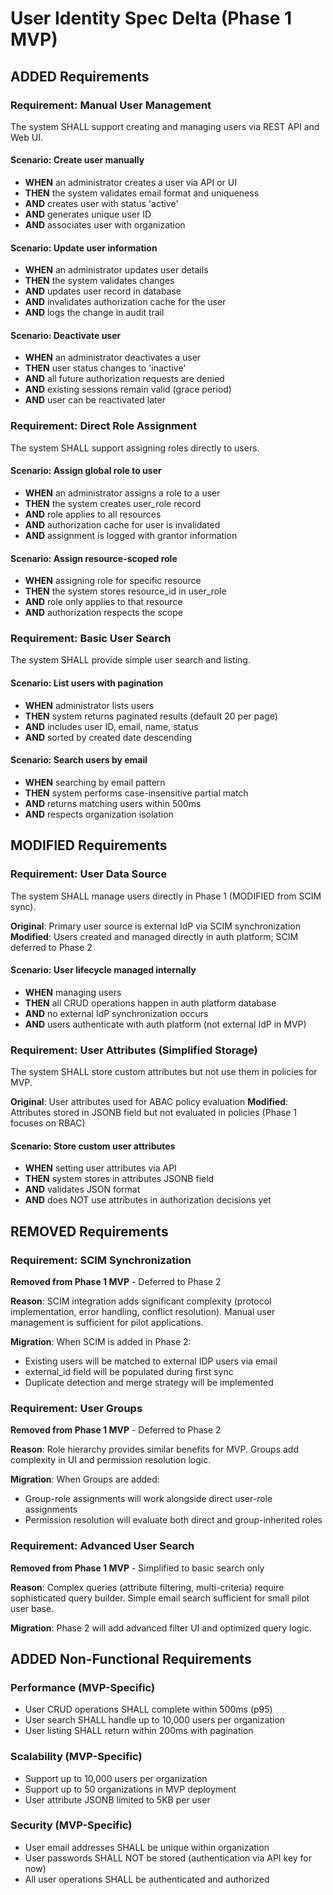 # User Identity Spec Delta (Phase 1 MVP)

## ADDED Requirements

### Requirement: Manual User Management
The system SHALL support creating and managing users via REST API and Web UI.

#### Scenario: Create user manually
- **WHEN** an administrator creates a user via API or UI
- **THEN** the system validates email format and uniqueness
- **AND** creates user with status 'active'
- **AND** generates unique user ID
- **AND** associates user with organization

#### Scenario: Update user information
- **WHEN** an administrator updates user details
- **THEN** the system validates changes
- **AND** updates user record in database
- **AND** invalidates authorization cache for the user
- **AND** logs the change in audit trail

#### Scenario: Deactivate user
- **WHEN** an administrator deactivates a user
- **THEN** user status changes to 'inactive'
- **AND** all future authorization requests are denied
- **AND** existing sessions remain valid (grace period)
- **AND** user can be reactivated later

### Requirement: Direct Role Assignment
The system SHALL support assigning roles directly to users.

#### Scenario: Assign global role to user
- **WHEN** an administrator assigns a role to a user
- **THEN** the system creates user_role record
- **AND** role applies to all resources
- **AND** authorization cache for user is invalidated
- **AND** assignment is logged with grantor information

#### Scenario: Assign resource-scoped role
- **WHEN** assigning role for specific resource
- **THEN** the system stores resource_id in user_role
- **AND** role only applies to that resource
- **AND** authorization respects the scope

### Requirement: Basic User Search
The system SHALL provide simple user search and listing.

#### Scenario: List users with pagination
- **WHEN** administrator lists users
- **THEN** system returns paginated results (default 20 per page)
- **AND** includes user ID, email, name, status
- **AND** sorted by created date descending

#### Scenario: Search users by email
- **WHEN** searching by email pattern
- **THEN** system performs case-insensitive partial match
- **AND** returns matching users within 500ms
- **AND** respects organization isolation

## MODIFIED Requirements

### Requirement: User Data Source
The system SHALL manage users directly in Phase 1 (MODIFIED from SCIM sync).

**Original**: Primary user source is external IdP via SCIM synchronization
**Modified**: Users created and managed directly in auth platform; SCIM deferred to Phase 2

#### Scenario: User lifecycle managed internally
- **WHEN** managing users
- **THEN** all CRUD operations happen in auth platform database
- **AND** no external IdP synchronization occurs
- **AND** users authenticate with auth platform (not external IdP in MVP)

### Requirement: User Attributes (Simplified Storage)
The system SHALL store custom attributes but not use them in policies for MVP.

**Original**: User attributes used for ABAC policy evaluation
**Modified**: Attributes stored in JSONB field but not evaluated in policies (Phase 1 focuses on RBAC)

#### Scenario: Store custom user attributes
- **WHEN** setting user attributes via API
- **THEN** system stores in attributes JSONB field
- **AND** validates JSON format
- **AND** does NOT use attributes in authorization decisions yet

## REMOVED Requirements

### Requirement: SCIM Synchronization
**Removed from Phase 1 MVP** - Deferred to Phase 2

**Reason**: SCIM integration adds significant complexity (protocol implementation, error handling, conflict resolution). Manual user management is sufficient for pilot applications.

**Migration**: When SCIM is added in Phase 2:
- Existing users will be matched to external IDP users via email
- external_id field will be populated during first sync
- Duplicate detection and merge strategy will be implemented

### Requirement: User Groups
**Removed from Phase 1 MVP** - Deferred to Phase 2

**Reason**: Role hierarchy provides similar benefits for MVP. Groups add complexity in UI and permission resolution logic.

**Migration**: When Groups are added:
- Group-role assignments will work alongside direct user-role assignments
- Permission resolution will evaluate both direct and group-inherited roles

### Requirement: Advanced User Search
**Removed from Phase 1 MVP** - Simplified to basic search only

**Reason**: Complex queries (attribute filtering, multi-criteria) require sophisticated query builder. Simple email search sufficient for small pilot user base.

**Migration**: Phase 2 will add advanced filter UI and optimized query logic.

## ADDED Non-Functional Requirements

### Performance (MVP-Specific)
- User CRUD operations SHALL complete within 500ms (p95)
- User search SHALL handle up to 10,000 users per organization
- User listing SHALL return within 200ms with pagination

### Scalability (MVP-Specific)
- Support up to 10,000 users per organization
- Support up to 50 organizations in MVP deployment
- User attribute JSONB limited to 5KB per user

### Security (MVP-Specific)
- User email addresses SHALL be unique within organization
- User passwords SHALL NOT be stored (authentication via API key for now)
- All user operations SHALL be authenticated and authorized
